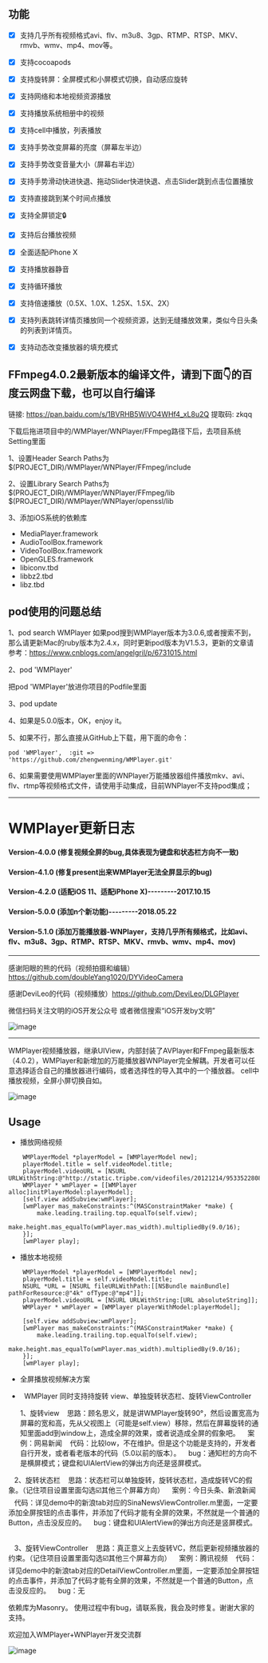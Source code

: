 ## 功能
- [x] 支持几乎所有视频格式avi、flv、m3u8、3gp、RTMP、RTSP、MKV、rmvb、wmv、mp4、mov等。
- [x] 支持cocoapods
- [x] 支持旋转屏：全屏模式和小屏模式切换，自动感应旋转
- [x] 支持网络和本地视频资源播放
- [x] 支持播放系统相册中的视频
- [x] 支持cell中播放，列表播放
- [x] 支持手势改变屏幕的亮度（屏幕左半边）
- [x] 支持手势改变音量大小（屏幕右半边）
- [x] 支持手势滑动快进快退、拖动Slider快进快退、点击Slider跳到点击位置播放
- [x] 支持直接跳到某个时间点播放
- [x] 支持全屏锁定🔒
- [x] 支持后台播放视频
- [x] 全面适配iPhone X
- [x] 支持播放器静音
- [x] 支持循环播放
- [x] 支持倍速播放（0.5X、1.0X、1.25X、1.5X、2X）
- [x] 支持列表跳转详情页播放同一个视频资源，达到无缝播放效果，类似今日头条的列表到详情页。
- [x] 支持动态改变播放器的填充模式


## FFmpeg4.0.2最新版本的编译文件，请到下面👇的百度云网盘下载，也可以自行编译

链接: https://pan.baidu.com/s/1BVRHB5WiVO4WHf4_xL8u2Q 提取码: zkqq

下载后拖进项目中的/WMPlayer/WNPlayer/FFmpeg路径下后，去项目系统Setting里面

1、设置Header Search Paths为
$(PROJECT_DIR)/WMPlayer/WNPlayer/FFmpeg/include

2、设置Library Search Paths为
$(PROJECT_DIR)/WMPlayer/WNPlayer/FFmpeg/lib
$(PROJECT_DIR)/WMPlayer/WNPlayer/openssl/lib

3、添加iOS系统的依赖库
- MediaPlayer.framework
- AudioToolBox.framework
- VideoToolBox.framework
- OpenGLES.framework
- libiconv.tbd
- libbz2.tbd
- libz.tbd

## pod使用的问题总结

1、pod search WMPlayer
如果pod搜到WMPlayer版本为3.0.6,或者搜索不到，那么请更新Mac的ruby版本为2.4.x，同时更新pod版本为V1.5.3，更新的文章请参考：https://www.cnblogs.com/angelgril/p/6731015.html

2、pod 'WMPlayer'

把pod 'WMPlayer'放进你项目的Podfile里面

3、pod update

4、如果是5.0.0版本，OK，enjoy it。

5、如果不行，那么直接从GitHub上下载，用下面的命令：

    pod 'WMPlayer',  :git => 'https://github.com/zhengwenming/WMPlayer.git'
    
6、如果需要使用WMPlayer里面的WNPlayer万能播放器组件播放mkv、avi、flv、rtmp等视频格式文件，请使用手动集成，目前WNPlayer不支持pod集成；

---

# WMPlayer更新日志

#### Version-4.0.0 (修复视频全屏的bug,具体表现为键盘和状态栏方向不一致)
#### Version-4.1.0 (修复present出来WMPlayer无法全屏显示的bug)
#### Version-4.2.0 (适配iOS 11、适配iPhone X)---------2017.10.15
#### Version-5.0.0 (添加n个新功能)---------2018.05.22
#### Version-5.1.0 (添加万能播放器-WNPlayer，支持几乎所有频格式，比如avi、flv、m3u8、3gp、RTMP、RTSP、MKV、rmvb、wmv、mp4、mov)

---

感谢阳眼的熊的代码（视频拍摄和编辑）https://github.com/doubleYang1020/DYVideoCamera

感谢DeviLeo的代码（视频播放）https://github.com/DeviLeo/DLGPlayer

微信扫码关注文明的iOS开发公众号
或者微信搜索“iOS开发by文明”

![image](https://github.com/zhengwenming/WMPlayer/blob/master/PlayerDemo/gzh.jpg)

---

WMPlayer视频播放器，继承UIView，内部封装了AVPlayer和FFmpeg最新版本（4.0.2），WMPlayer和新增加的万能播放器WNPlayer完全解耦。开发者可以任意选择适合自己的播放器进行编码，或者选择性的导入其中的一个播放器。
cell中播放视频，全屏小屏切换自如。

![image](https://github.com/zhengwenming/WMPlayer/blob/master/PlayerDemo/WMPlayer.gif)   

## Usage

* 播放网络视频

```
    WMPlayerModel *playerModel = [WMPlayerModel new];
    playerModel.title = self.videoModel.title;
    playerModel.videoURL = [NSURL URLWithString:@"http://static.tripbe.com/videofiles/20121214/9533522808.f4v.mp4"];
    WMPlayer * wmPlayer = [[WMPlayer alloc]initPlayerModel:playerModel];
    [self.view addSubview:wmPlayer];
    [wmPlayer mas_makeConstraints:^(MASConstraintMaker *make) {
        make.leading.trailing.top.equalTo(self.view);
        make.height.mas_equalTo(wmPlayer.mas_width).multipliedBy(9.0/16);
    }];
    [wmPlayer play];
```

* 播放本地视频

```
    WMPlayerModel *playerModel = [WMPlayerModel new];
    playerModel.title = self.videoModel.title;
    NSURL *URL = [NSURL fileURLWithPath:[[NSBundle mainBundle] pathForResource:@"4k" ofType:@"mp4"]];
    playerModel.videoURL = [NSURL URLWithString:[URL absoluteString]];
    WMPlayer * wmPlayer = [WMPlayer playerWithModel:playerModel];        
    [self.view addSubview:wmPlayer];
    [wmPlayer mas_makeConstraints:^(MASConstraintMaker *make) {
        make.leading.trailing.top.equalTo(self.view);
        make.height.mas_equalTo(wmPlayer.mas_width).multipliedBy(9.0/16);
    }];
    [wmPlayer play]; 
```    
  
 
 
* 全屏播放视频解决方案

*   WMPlayer 同时支持持旋转 view、单独旋转状态栏、旋转ViewController
  
  
  
    1、旋转view
    思路：顾名思义，就是讲WMPlayer旋转90°，然后设置宽高为屏幕的宽和高，先从父视图上（可能是self.view）移除，然后在屏幕旋转的通知里面add到window上，造成全屏的效果，或者说造成全屏的假象吧。
    案例：网易新闻
    代码：比较low，不在维护。但是这个功能是支持的，开发者自行开发，或者看老版本的代码（5.0以前的版本）。
    bug：通知栏的方向不是横屏模式；键盘和UIAlertView的弹出方向还是竖屏模式。
 
 
    2、旋转状态栏
    思路：状态栏可以单独旋转，旋转状态栏，造成旋转VC的假象。（记住项目设置里面勾选☑️其他三个屏幕方向）
    案例：今日头条、新浪新闻
    代码：详见demo中的新浪tab对应的SinaNewsViewController.m里面，一定要添加全屏按钮的点击事件，并添加了代码才能有全屏的效果，不然就是一个普通的Button，点击没反应的。
    bug：键盘和UIAlertView的弹出方向还是竖屏模式。
    
    
    3、旋转ViewController
    思路：真正意义上去旋转VC，然后更新视频播放器的约束。（记住项目设置里面勾选☑️其他三个屏幕方向）
    案例：腾讯视频
    代码：详见demo中的新浪tab对应的DetailViewController.m里面，一定要添加全屏按钮的点击事件，并添加了代码才能有全屏的效果，不然就是一个普通的Button，点击没反应的。
    bug：无
  

依赖库为Masonry。
使用过程中有bug，请联系我，我会及时修复。谢谢大家的支持。

欢迎加入WMPlayer+WNPlayer开发交流群

![image](https://user-images.githubusercontent.com/8285047/68748672-cb2e5280-0637-11ea-9c45-708d3c2dab35.jpeg)

